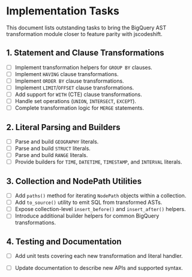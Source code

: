 # Implementation Tasks

This document lists outstanding tasks to bring the BigQuery AST transformation module closer to feature parity with jscodeshift.

## 1. Statement and Clause Transformations
- [ ] Implement transformation helpers for `GROUP BY` clauses.
- [ ] Implement `HAVING` clause transformations.
- [ ] Implement `ORDER BY` clause transformations.
- [ ] Implement `LIMIT`/`OFFSET` clause transformations.
- [ ] Add support for `WITH` (CTE) clause transformations.
- [ ] Handle set operations (`UNION`, `INTERSECT`, `EXCEPT`).
- [ ] Complete transformation logic for `MERGE` statements.

## 2. Literal Parsing and Builders
- [ ] Parse and build `GEOGRAPHY` literals.
- [ ] Parse and build `STRUCT` literals.
- [ ] Parse and build `RANGE` literals.
- [ ] Provide builders for `TIME`, `DATETIME`, `TIMESTAMP`, and `INTERVAL` literals.

## 3. Collection and NodePath Utilities
- [ ] Add `paths()` method for iterating `NodePath` objects within a collection.
- [ ] Add `to_source()` utility to emit SQL from transformed ASTs.
- [ ] Expose collection-level `insert_before()` and `insert_after()` helpers.
- [ ] Introduce additional builder helpers for common BigQuery transformations.

## 4. Testing and Documentation
- [ ] Add unit tests covering each new transformation and literal handler.
- [ ] Update documentation to describe new APIs and supported syntax.

